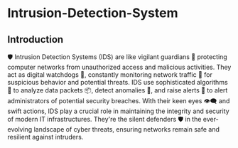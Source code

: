# Intrusion-Detection-System
## Introduction
🛡️ Intrusion Detection Systems (IDS) are like vigilant guardians 👀 protecting computer networks from unauthorized access and malicious activities. They act as digital watchdogs 🐾, constantly monitoring network traffic 📡 for suspicious behavior and potential threats. IDS use sophisticated algorithms 🧠 to analyze data packets 📦, detect anomalies 🚨, and raise alerts 🚩 to alert administrators of potential security breaches. With their keen eyes 👁️‍🗨️ and swift actions, IDS play a crucial role in maintaining the integrity and security of modern IT infrastructures. They're the silent defenders 🛡️ in the ever-evolving landscape of cyber threats, ensuring networks remain safe and resilient against intruders.
